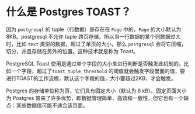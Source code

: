 # 什么是 Postgres TOAST？

因为 `postgresql` 的 tuple（行数据）是存在在 `Page` 中的，`Page` 的大小默认为 8KB。postgresql 不允许 tuple 跨页存储，所以当一行数据的某个列数据过大时，比如 `text` 类型的数据，超过了单页的大小，那么 `postgresql` 会将它压缩，切分，并且存储在另外的位置。这种技术就是称为 Toast。

PostgreSQL Toast 使用是通过单个字段的大小来进行判断是否触发此机制的，比如一个字段，超过了`toast_tuple_threshold` 的阈值就会触发字段里面的值，要进行TOAST的工作流程，默认这个字段的值，大小要超过2KB，才会触发。

Postgres 的存储单位称为页，它们具有固定大小（默认为 8 kB）。固定页面大小为 Postgres 带来了许多优势，即数据管理简单、高效和一致性，但它也有一个缺点：某些数据值可能不适合该页面。

